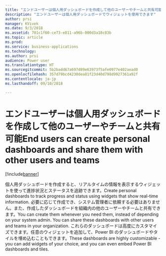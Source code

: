 ```yaml
---
title: "エンドユーザーは個人用ダッシュボードを作成して他のユーザーやチームと共有可能"
description: "エンドユーザーは個人用ダッシュボードでウィジェットを使用できます"
author: prsi
manager: KVivek
ms.date: 9/3/2018
ms.assetid: 701c1f60-ce73-e811-a96b-000d3a18c83b
ms.topic: article
ms.prod: 
ms.service: business-applications
ms.technology: 
ms.author: prsi
audience: Power user
ms.translationtype: HT
ms.sourcegitcommit: 5b2badd67a697d89e63973f5afe0977e402aead0
ms.openlocfilehash: 357d79bcd4230dea81f23d40d798d9927361a92f
ms.contentlocale: ja-jp
ms.lasthandoff: 09/10/2018

---
```

# <a name="end-users-can-create-personal-dashboards-and-share-them-with-other-users-and-teams"></a><span data-ttu-id="4c7c4-103">エンドユーザーは個人用ダッシュボードを作成して他のユーザーやチームと共有可能</span><span class="sxs-lookup"><span data-stu-id="4c7c4-103">End users can create personal dashboards and share them with other users and teams</span></span>


[!include[banner](../../includes/banner.md)]

<span data-ttu-id="4c7c4-104">個人用ダッシュボードを作成すると、リアルタイムの情報を表示するウィジェットを使って進捗状況とステータスを追跡できます。</span><span class="sxs-lookup"><span data-stu-id="4c7c4-104">Create personal dashboards to track progress and status using widgets that show real-time information.</span></span> <span data-ttu-id="4c7c4-105">必要に応じて作成でき、システム管理者に依頼する必要はありません。また、作成したダッシュボードを組織内の他のユーザーやチームと共有できます。</span><span class="sxs-lookup"><span data-stu-id="4c7c4-105">You can create them whenever you need them, instead of depending on your system admin. You can share these dashboards with other users and teams in your organization.</span></span> <span data-ttu-id="4c7c4-106">これらのダッシュボードは高度にカスタマイズできます。任意のウィジェットを追加して、Power BI のダッシュボードやタイルを埋め込むこともできます。</span><span class="sxs-lookup"><span data-stu-id="4c7c4-106">These dashboards are highly customizable - you can add widgets of your choice, and you can even embed Power BI dashboards and tiles.</span></span>

